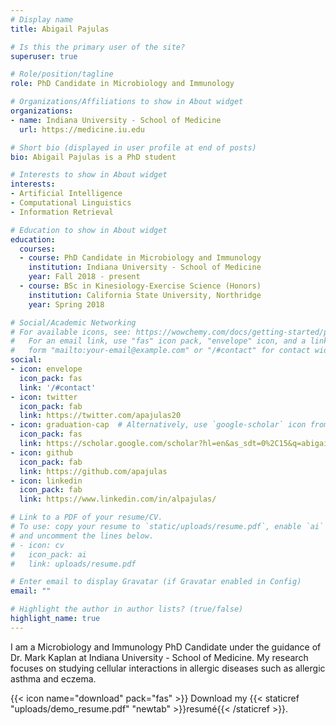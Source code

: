 ```yaml
---
# Display name
title: Abigail Pajulas

# Is this the primary user of the site?
superuser: true

# Role/position/tagline
role: PhD Candidate in Microbiology and Immunology

# Organizations/Affiliations to show in About widget
organizations:
- name: Indiana University - School of Medicine
  url: https://medicine.iu.edu

# Short bio (displayed in user profile at end of posts)
bio: Abigail Pajulas is a PhD student

# Interests to show in About widget
interests:
- Artificial Intelligence
- Computational Linguistics
- Information Retrieval

# Education to show in About widget
education:
  courses:
  - course: PhD Candidate in Microbiology and Immunology
    institution: Indiana University - School of Medicine
    year: Fall 2018 - present
  - course: BSc in Kinesiology-Exercise Science (Honors)
    institution: California State University, Northridge
    year: Spring 2018

# Social/Academic Networking
# For available icons, see: https://wowchemy.com/docs/getting-started/page-builder/#icons
#   For an email link, use "fas" icon pack, "envelope" icon, and a link in the
#   form "mailto:your-email@example.com" or "/#contact" for contact widget.
social:
- icon: envelope
  icon_pack: fas
  link: '/#contact'
- icon: twitter
  icon_pack: fab
  link: https://twitter.com/apajulas20
- icon: graduation-cap  # Alternatively, use `google-scholar` icon from `ai` icon pack
  icon_pack: fas
  link: https://scholar.google.com/scholar?hl=en&as_sdt=0%2C15&q=abigail+pajulas&btnG=
- icon: github
  icon_pack: fab
  link: https://github.com/apajulas
- icon: linkedin
  icon_pack: fab
  link: https://www.linkedin.com/in/alpajulas/

# Link to a PDF of your resume/CV.
# To use: copy your resume to `static/uploads/resume.pdf`, enable `ai` icons in `params.toml`,
# and uncomment the lines below.
# - icon: cv
#   icon_pack: ai
#   link: uploads/resume.pdf

# Enter email to display Gravatar (if Gravatar enabled in Config)
email: ""

# Highlight the author in author lists? (true/false)
highlight_name: true
---
```


I am a Microbiology and Immunology PhD Candidate under the guidance of Dr. Mark Kaplan at Indiana University - School of Medicine. My research focuses on studying cellular interactions in allergic diseases such as allergic asthma and eczema.


{{< icon name="download" pack="fas" >}} Download my {{< staticref "uploads/demo_resume.pdf" "newtab" >}}resumé{{< /staticref >}}.
